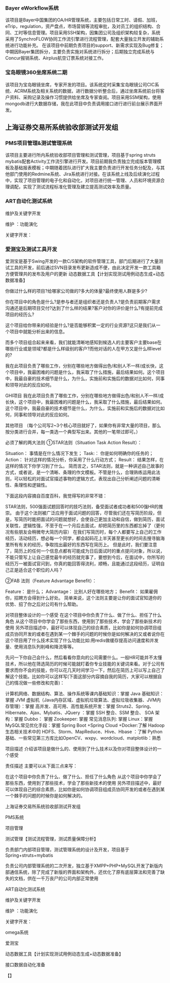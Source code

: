 

### Bayer eWorkflow系统

该项目是Bayer中国集团的OA/HR管理系统，主要包括日常工时、请假、加班，eTrip，regulation，资产盘点，市场营销等流程审批，及对员工的组织结构、合同、工时等信息管理。项目采用SSH架构，因集团公司及组织架构较复杂，系统采用了SynchroFLOW协同工作流引擎进行流程管理，配套大量独立开发的辅助系统进行功能补充。
在该项目中前期负责项目的support、新需求实现及Bug修复；中期因Bayer集团拆分，主要负责实施对系统进行拆分；后期独立完成系统与Concur报销系统、Airplus航空订票系统对接工作。

### 宝岛眼镜360坐席系统二期

该项目为宝岛眼镜坐席，专家开发的项目。该系统定时采集宝岛眼镜公司CIC系统、ACRM系统及相关系统的数据，进行数据分析整合后，通过坐席系统前台将客户资料、采购记录及操作习惯提供给坐席及专家查阅。项目采用SSM架构，使用mongodb进行大数据存储，我在此项目中负责调用接口进行进行前台展示界面开发。




## 上海证券交易所系统验收部测试开发组

### PMS项目管理&测试管理系统

该项目主要进行所内系统验收部项目管理和测试管理，项目基于spring struts mybatis配套Activity工作流引擎进行开发。项目前期我负责独立完成版本管理模板及基础报表模板；中期随着团队进行扩大我主要负责进行开发任务分配及，与其他部门使用的Redmine系统、Jira系统进行对接。在该系统上线及后续演化过程中，实现了项目管理的电子化和自动化，对项目进行统一管理、人员和环境资源合理调配，实现了测试流程标准化管理及建立提高测试效率及质量。



### ART自动化测试系统

维护及关键字开发

维护 ：功能演化

关键字开发：

### 爱测宝及测试工具开发

爱测宝是基于Swing开发的一款C/S架构的软件管理工具，部门后期进行了大量测试工具的开发，前后通过SVN目录发布更新造成不便，由此决定开发一款工具箱方便管理共的发布及用户的更新
动态数据工具【计划实现测试用例动态生成+动态数据准备】


你做过什么样的项目?给哪家公司做的?多大的体量?最终使用人群是多少?

你在项目中的角色是什么?是参与者还是组织者还是负责人?是负责前期客户需求沟通还是后期项目交付?达到了什么样的结果?客户对你的评价是什么?有提前完成项目的经历么?

这个项目给你带来的经验是什么?是否能够积累一定的行业资源?这只是我们从一个项目中就能分析出来的信息。

而多个项目组合起来来看，我们就能清晰地感知到候选人的主要客户主要base在哪些行业或是领域?都是什么样级别的客户?而他对话的人在甲方又是什么样level的?






我在此项目负责了哪些工作，分别在哪些地方做得出色/和别人不一样/成长快，这个项目中，我最困难的问题是什么，我采取了什么措施，最后结果如何。这个项目中，我最自豪的技术细节是什么，为什么，实施前和实施后的数据对比如何，同事和领导对此的反应如何。

GHI项目
我在此项目负责了哪些工作，分别在哪些地方做得出色/和别人不一样/成长快，这个项目中，我最困难的问题是什么，我采取了什么措施，最后结果如何。这个项目中，我最自豪的技术细节是什么，为什么，实施前和实施后的数据对比如何，同事和领导对此的反应如何。

其他项目
（每个公司写2~3个核心项目就好了，如果你有非常大量的项目，那么按分类进行合并，每一类选一个典型写出来。其他的一笔带过即可。）

必须了解的两大法则
①STAR法则（Situation Task Action Result）：

Situation： 事情是在什么情况下发生；
Task:： 你是如何明确你的任务的；
Action： 针对这样的情况分析，你采用了什么行动方式；
Result： 结果怎样，在这样的情况下你学习到了什么。
简而言之，STAR法则，就是一种讲述自己故事的方式，或者说，是一个清晰、条理的作文模板。不管是什么，合理熟练运用此法则，可以轻松的对面试官描述事物的逻辑方式，表现出自己分析阐述问题的清晰性、条理性和逻辑性。

下面这段内容摘自百度百科，我觉得写的非常不错：

STAR法则，500强面试题回答时的技巧法则，备受面试者成功者和500强HR的推崇。 由于这个法则被广泛应用于面试问题的回答，尽管我们还在写简历阶段，但是，写简历时能把面试的问题就想好，会使自己更加主动和自信，做到简历，面试关联性，逻辑性强，不至于在一个月后去面试，却把简历里的东西都忘掉了（更何况有些朋友会稍微夸大简历内容） 在我们写简历时，每个人都要写上自己的工作经历，活动经历，想必每一个同学，都会起码花上半天甚至更长的时间去搜寻脑海里所有有关的经历，争取找出最好的东西写在简历上。 但是此时，我们要注意了，简历上的任何一个信息点都有可能成为日后面试时的重点提问对象，所以说，不能只管写上让自己感觉最牛的经历就完事了，要想到今后，在面试中，你所写的经历万一被面试官问到，你真的能回答得流利，顺畅，且能通过这段经历，证明自己正是适合这个职位的人吗？

②FAB 法则（Feature Advantage Benefit）：

Feature： 是什么；
Advantage： 比别人好在哪些地方；
Benefit： 如果雇佣你，招聘方会得到什么好处。
简单来说，这个法则主要是让你的面试官知道你的优势、招了你之后对公司有什么帮助。



对项目整体设计的一个感受
在这个项目中你负责了什么、做了什么、担任了什么角色
从这个项目中你学会了那些东西，使用到了那些技术，学会了那些新技术的使用
另外项目描述中，最好可以体现自己的综合素质，比如你是如何协调项目组成员协同开发的或者在遇到某一个棘手的问题的时候你是如何解决的又或者说你在这个项目用了什么技术实现了什么功能比如:用redis做缓存提高访问速度和并发量、使用消息队列削峰和降流等等。

先问一下你自己会什么，然后看看你意向的公司需要什么。一般HR可能并不太懂技术，所以他在筛选简历的时候可能就盯着你专业技能的关键词来看。对于公司有要求而你不会的技能，你可以花几天时间学习一下，然后在简历上可以写上自己了解这个技能。比如你可以这样写(下面这部分内容摘自我的简历，大家可以根据自己的情况做一些修改和完善)：

计算机网络、数据结构、算法、操作系统等课内基础知识：掌握
Java 基础知识：掌握
JVM 虚拟机（Java内存区域、虚拟机垃圾算法、虚拟垃圾收集器、JVM内存管理）：掌握
高并发、高可用、高性能系统开发：掌握
Struts2、Spring、Hibernate、Ajax、Mybatis、JQuery ：掌握
SSH 整合、SSM 整合、 SOA 架构：掌握
Dubbo： 掌握
Zookeeper: 掌握
常见消息队列: 掌握
Linux：掌握
MySQL常见优化手段：掌握
Spring Boot +Spring Cloud +Docker:了解
Hadoop 生态相关技术中的 HDFS、Storm、MapReduce、Hive、Hbase ：了解
Python 基础、一些常见第三方库比如OpenCV、wxpy、wordcloud、matplotlib：熟悉



项目描述
介绍该项目是做什么的、使用到了什么技术以及你对项目整体设计的一个感受

责任描述
主要可以从下面三点来写：

在这个项目中你负责了什么、做了什么、担任了什么角色
从这个项目中你学会了那些东西，使用到了那些技术，学会了那些新技术的使用
另外项目描述中，最好可以体现自己的综合素质，比如你是如何协调项目组成员协同开发的或者在遇到某一个棘手的问题的时候你是如何解决的。









上海证券交易所系统验收部测试开发组



PMS系统

项目管理

测试管理【测试流程管理，测试质量保障分析】

负责部门内部项目管理，测试管理系统的设计及开发，项目基于Spring+struts+mybatis

负责公司内部管理系统的二次开发，独立基于XMPP+PHP+MySQL开发了新版内部通信系统，除了完成了新版的界面和架构外，还优化了原有底层算法和完善了缺失的文档，供在一千万丧尸的公司内部正常使用


ART自动化测试系统

维护及关键字开发

维护 ：功能演化

关键字开发：



omega系统



爱测宝

动态数据工具【计划实现测试用例动态生成+动态数据准备】



接口数据自动化准备







【】

